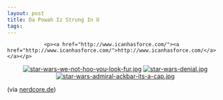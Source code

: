 ```yaml
---
layout: post
title: Da Powah Iz Strung In U
tags:
---
```



                <p><a href="http://www.icanhasforce.com/"><a href="http://www.icanhasforce.com/">http://www.icanhasforce.com/</a></a></p>
<div style="text-align: center;"><a href='/uploads/star-wars-we-not-hoo-you-look-fur.jpg' title='star-wars-we-not-hoo-you-look-fur.jpg'><img src='/uploads/star-wars-we-not-hoo-you-look-fur.thumbnail.jpg' alt='star-wars-we-not-hoo-you-look-fur.jpg' /></a> <a href='/uploads/star-wars-denial.jpg' title='star-wars-denial.jpg'><img src='/uploads/star-wars-denial.thumbnail.jpg' alt='star-wars-denial.jpg' /></a> <a href='/uploads/star-wars-admiral-ackbar-its-a-cap.jpg' title='star-wars-admiral-ackbar-its-a-cap.jpg'><img src='/uploads/star-wars-admiral-ackbar-its-a-cap.thumbnail.jpg' alt='star-wars-admiral-ackbar-its-a-cap.jpg' /></a></div>
<p>(via <a href="http://www.nerdcore.de/wp/2007/11/15/i-can-has-force-lol-star-wars/">nerdcore.de</a>)</p>
